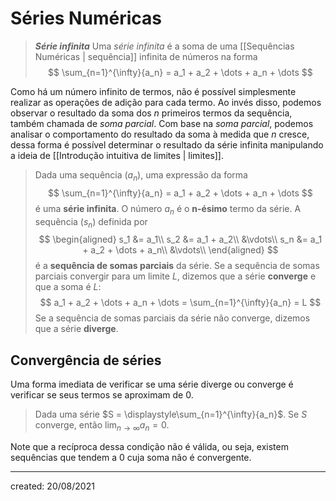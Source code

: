 # Séries Numéricas

> ***Série infinita***
> Uma *série infinita* é a soma de uma [[Sequências Numéricas | sequência]] infinita de números na forma
>$$
  \sum_{n=1}^{\infty}{a_n} = a_1 + a_2 + \dots + a_n + \dots
>$$

Como há um número infinito de termos, não é possível simplesmente realizar as operações de adição para cada termo. Ao invés disso, podemos observar o resultado da soma dos $n$ primeiros termos da sequência, também chamada de *soma parcial*. Com base na *soma parcial*, podemos analisar o comportamento do resultado da soma à medida que $n$ cresce, dessa forma é possível determinar o resultado da série infinita manipulando a ideia de [[Introdução intuitiva de limites | limites]].

> Dada uma sequência $(a_n)$, uma expressão da forma
>$$
  \sum_{n=1}^{\infty}{a_n} = a_1 + a_2 + \dots + a_n + \dots
>$$
> é uma **série infinita**. O número $a_n$ é o **n-ésimo** termo da série. A sequência $(s_n)$ definida por
>$$
\begin{aligned}
  s_1 &= a_1\\
  s_2 &= a_1 + a_2\\
  &\vdots\\
  s_n &= a_1 + a_2 + \dots + a_n\\
  &\vdots\\
\end{aligned}
>$$
> é a **sequência de somas parciais** da série. Se a sequência de somas parciais convergir para um limite $L$, dizemos que a série **converge** e que a soma é $L$:
>$$
a_1 + a_2 + \dots + a_n + \dots = \sum_{n=1}^{\infty}{a_n} = L
>$$
> Se a sequência de somas parciais da série não converge, dizemos que a série **diverge**.

## Convergência de séries

Uma forma imediata de verificar se uma série diverge ou converge é verificar se seus termos se aproximam de $0$.

> Dada uma série $S = \displaystyle\sum_{n=1}^{\infty}{a_n}$. Se $S$ converge, então $\displaystyle\lim_{n \to \infty} a_n = 0$.

Note que a recíproca dessa condição não é válida, ou seja, existem sequências que tendem a $0$ cuja soma não é convergente.

---

created: 20/08/2021
